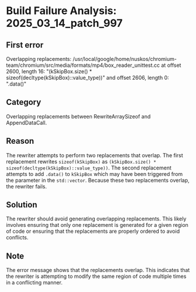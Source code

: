 # Build Failure Analysis: 2025_03_14_patch_997

## First error

Overlapping replacements: /usr/local/google/home/nuskos/chromium-team/chromium/src/media/formats/mp4/box_reader_unittest.cc at offset 2600, length 16: "(kSkipBox.size() * sizeof(decltype(kSkipBox)::value_type))" and offset 2606, length 0: ".data()"

## Category
Overlapping replacements between RewriteArraySizeof and AppendDataCall.

## Reason
The rewriter attempts to perform two replacements that overlap. The first replacement rewrites `sizeof(kSkipBox)` as `(kSkipBox.size() * sizeof(decltype(kSkipBox)::value_type))`. The second replacement attempts to add `.data()` to `kSkipBox` which may have been triggered from the parameter in the `std::vector`. Because these two replacements overlap, the rewriter fails.

## Solution
The rewriter should avoid generating overlapping replacements. This likely involves ensuring that only one replacement is generated for a given region of code or ensuring that the replacements are properly ordered to avoid conflicts.

## Note
The error message shows that the replacements overlap. This indicates that the rewriter is attempting to modify the same region of code multiple times in a conflicting manner.